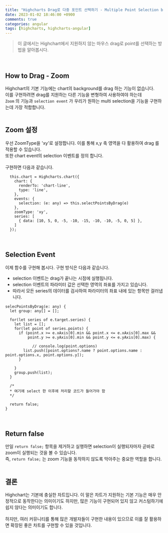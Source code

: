 ```yaml
---
title: "Highcharts Drag로 다중 포인트 선택하기 - Multiple Point Selection by Draging"
date: 2023-01-02 18:46:00 +0900
comments: true
categories: angular
tags: [highcharts, highcharts-angular]
---
```


> 이 글에서는 Highchart에서 지원하지 않는 마우스 drag로 point를 선택하는 방법을 알아봅시다.
<br/>

## How to Drag - Zoom
Highchart의 기본 기능에는 chart의 background를 drag 하는 기능이 없습니다. <br/>
이를 구현하려면 drag를 지원하는 다른 기능을 변형하여 사용하여야 하는데<br/>
`Zoom` 의 기능과 `selection event` 가 우리가 원하는 multi selection을 기능을 구현하는데 가장 적합합니다.<br/>
<br/>

## Zoom 설정

우선 ZoomType을 'xy'로 설정합니다. 이를 통해 x,y 축 영역을 다 활용하여 drag 를 적용할 수 있습니다.<br/>
또한 chart event의 selection 이벤트를 정의 합니다.<br/>
<br/>
구현하면 다음과 같습니다.<br/>

```tsx
  this.chart = Highcharts.chart({
    chart: {
      renderTo: 'chart-line',
      type: 'line',
    },
    events: {
      selection: (e: any) => this.selectPointsByDrag(e)
    },
    zoomType: 'xy',
    series: [
      { data: [10, 5, 0, -5, -10, -15, -10, -10, -5, 0, 5] },
    ]
  });
```
<br/>

## Selection Event
이제 함수를 구현해 봅시다. 구현 방식은 다음과 같습니다.<br/>
- selection 이벤트는 drag가 끝나는 시점에 실행됩니다.
- selection 이벤트의 파라미터 값은 선택한 영역의 좌표를 가지고 있습니다.
- 따라서 모든 series의 데이터를 검사하여 파라미터의 좌표 내에 있는 항목만 걸러냅니다.

```tsx
selecPointsByDrag(e: any) {
  let group: any[] = [];

  for(let series of e.target.series) {
    let list = [];
    for(let point of series.points) {
      if (point.x >= e.xAxis[0].min && point.x <= e.xAxis[0].max &&
          point.y >= e.yAxis[0].min && point.y <= e.yAxis[0].max) {

            // console.log(point.options)
        list.push([point.options?.name ? point.options.name : point.options.x, point.options.y]);
      }

    }
    group.push(list);
  }

  /* 
  * 여기에 select 한 이후에 처리할 코드가 들어가야 함
  */

  return false;
}
```
<br/>

## Return false
만일 `return false;` 항목을 제거하고 실행하면 selection이 실행되자마자 곧바로 zoom이 실행되는 것을 볼 수 있습니다.<br/>
즉, `return false;` 는 zoom 기능을 동작하지 않도록 막아주는 중요한 역할을 합니다.<br/>
<br/>

## 결론
Highchart는 기본에 충실한 차트입니다. 이 말은 차트가 지원하는 기본 기능은 매우 안정적으로 동작한다는 의미이기도 하지만, 많은 기능이 구현되어 있지 않고 커스텀하기에 쉽지 않다는 의미이기도 합니다.<br/>
<br/>
하지만, 여러 커뮤니티를 통해 많은 개발자들이 구현한 내용이 있으므로 이를 잘 활용하면 확장된 좋은 차트를 구현할 수 있을 것입니다.<br/>



